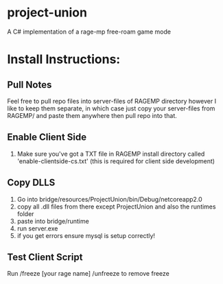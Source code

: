 # project-union
A C# implementation of a rage-mp free-roam game mode

# Install Instructions:

## Pull Notes
Feel free to pull repo files into server-files of RAGEMP directory however I like to keep them separate, in which case just copy your server-files from RAGEMP/ and paste them anywhere then pull repo into that.

## Enable Client Side
1) Make sure you've got a TXT file in RAGEMP install directory called 'enable-clientside-cs.txt' (this is required for client side development)

## Copy DLLS
1) Go into bridge/resources/ProjectUnion/bin/Debug/netcoreapp2.0 <br>
2) copy all .dll files from there except ProjectUnion and also the runtimes folder <br>
3) paste into bridge/runtime <br>
4) run server.exe
5) if you get errors ensure mysql is setup correctly!

## Test Client Script
Run /freeze [your rage name] 
/unfreeze to remove freeze
